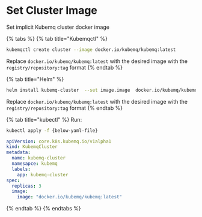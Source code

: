 # Set Cluster Image

Set implicit Kubemq cluster docker image

{% tabs %}
{% tab title="Kubemqctl" %}
```bash
kubemqctl create cluster --image docker.io/kubemq/kubemq:latest
```

Replace `docker.io/kubemq/kubemq:latest` with the desired image with the `registry/repository:tag` format
{% endtab %}

{% tab title="Helm" %}
```bash
helm install kubemq-cluster  --set image.image  docker.io/kubemq/kubemq:latest kubemq-charts/kubemq
```

Replace `docker.io/kubemq/kubemq:latest` with the desired image with the `registry/repository:tag` format
{% endtab %}

{% tab title="kubectl" %}
Run:

```bash
kubectl apply -f {below-yaml-file}
```

```yaml
apiVersion: core.k8s.kubemq.io/v1alpha1
kind: KubemqCluster
metadata:
  name: kubemq-cluster
  namesapce: kubemq
  labels:
    app: kubemq-cluster
spec:
  replicas: 3
  image:
    image: "docker.io/kubemq/kubemq:latest"
```
{% endtab %}
{% endtabs %}

